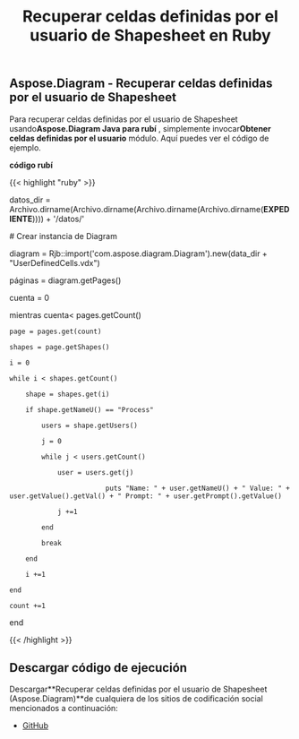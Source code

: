 ﻿---
title: Recuperar celdas definidas por el usuario de Shapesheet en Ruby
type: docs
weight: 30
url: /es/java/retrieve-user-defined-cells-from-shapesheet-in-ruby/
---
## **Aspose.Diagram - Recuperar celdas definidas por el usuario de Shapesheet**
 Para recuperar celdas definidas por el usuario de Shapesheet usando**Aspose.Diagram Java para rubí** , simplemente invocar**Obtener celdas definidas por el usuario** módulo. Aquí puedes ver el código de ejemplo.

**código rubí**

{{< highlight "ruby" >}}

 datos_dir = Archivo.dirname(Archivo.dirname(Archivo.dirname(Archivo.dirname(__EXPEDIENTE__)))) + '/datos/'

\# Crear instancia de Diagram

diagram = Rjb::import('com.aspose.diagram.Diagram').new(data_dir + "UserDefinedCells.vdx")

páginas = diagram.getPages()

cuenta = 0

 mientras cuenta< pages.getCount()

    page = pages.get(count)

    shapes = page.getShapes()

    i = 0

    while i < shapes.getCount()

        shape = shapes.get(i)

        if shape.getNameU() == "Process"

            users = shape.getUsers()

            j = 0

            while j < users.getCount()

                user = users.get(j)

                            puts "Name: " + user.getNameU() + " Value: " + user.getValue().getVal() + " Prompt: " + user.getPrompt().getValue()

                j +=1

            end

            break

        end

        i +=1

    end

    count +=1

end

{{< /highlight >}}
## **Descargar código de ejecución**
 Descargar**Recuperar celdas definidas por el usuario de Shapesheet (Aspose.Diagram)**de cualquiera de los sitios de codificación social mencionados a continuación:

- [GitHub](https://github.com/asposediagram/Aspose.Diagram-for-Java/blob/master/Plugins/Aspose_Diagram_Java_for_Ruby/lib/asposediagramjava/UserDefinedCells/getuserdefinedcells.rb)
